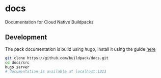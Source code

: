 # docs
Documentation for Cloud Native Buildpacks

## Development

The pack documentation is build using hugo, install it using the guide [here](https://gohugo.io/getting-started/installing/)

```bash
git clone https://github.com/buildpack/docs.git
cd docs/src
hugo server
# documentation is available at localhost:1313
```
